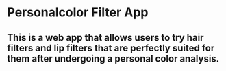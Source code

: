 # Personalcolor Filter App

## This is a web app that allows users to try hair filters and lip filters that are perfectly suited for them after undergoing a personal color analysis.